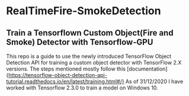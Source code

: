 # RealTimeFire-SmokeDetection

## Train a Tensorflown Custom Object(Fire and Smoke) Detector with Tensorflow-GPU

This repo is a guide to use the newly introduced TensorFlow Object Detection API for training a custom object detector with TensorFlow 2.X versions. 
The steps mentioned mostly follow this [documentation]{https://tensorflow-object-detection-api-tutorial.readthedocs.io/en/latest/training.html#/} As of 31/12/2020 I have worked with Tensorflow 2.3.0 to train a model on Windows 10.

